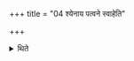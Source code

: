 +++
title = "04 श्येनाय पत्वने स्वाहेति"

+++

<details><summary>थिते</summary>

श्येनाय पत्वने स्वाहेति वषट्कृते जुहोति । वट् स्वयमभिगूर्ताय नमः स्वाहेत्यनुवषट्कृते ४
</details>
